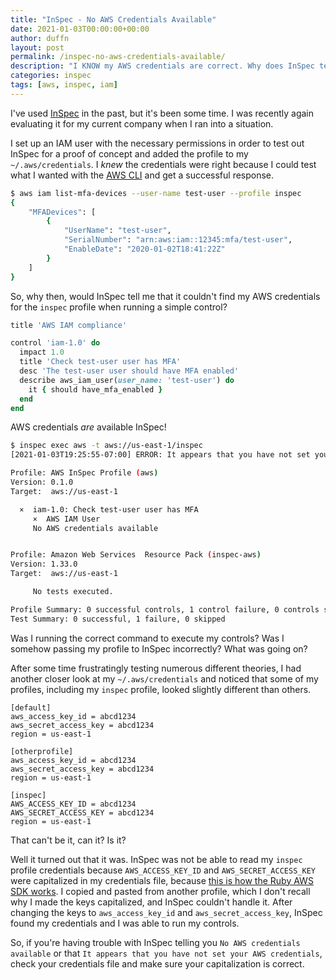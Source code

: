```yaml
---
title: "InSpec - No AWS Credentials Available"
date: 2021-01-03T00:00:00+00:00
author: duffn
layout: post
permalink: /inspec-no-aws-credentials-available/
description: "I KNOW my AWS credentials are correct. Why does InSpec tell me they aren't available?"
categories: inspec
tags: [aws, inspec, iam]
---
```


I've used [InSpec](https://docs.chef.io/inspec/) in the past, but it's been some time. I was recently again evaluating it for my current company when I ran into a situation.

I set up an IAM user with the necessary permissions in order to test out InSpec for a proof of concept and added the profile to my `~/.aws/credentials`. I _knew_ the credentials were right because I could test what I wanted with the [AWS CLI](https://aws.amazon.com/cli/) and get a successful response.

```bash
$ aws iam list-mfa-devices --user-name test-user --profile inspec
{
    "MFADevices": [
        {
            "UserName": "test-user",
            "SerialNumber": "arn:aws:iam::12345:mfa/test-user",
            "EnableDate": "2020-01-02T18:41:22Z"
        }
    ]
}
```

So, why then, would InSpec tell me that it couldn't find my AWS credentials for the `inspec` profile when running a simple control?

```ruby
title 'AWS IAM compliance'

control 'iam-1.0' do
  impact 1.0
  title 'Check test-user user has MFA'
  desc 'The test-user user should have MFA enabled'
  describe aws_iam_user(user_name: 'test-user') do
    it { should have_mfa_enabled }
  end
end
```

AWS credentials _are_ available InSpec!

```bash
$ inspec exec aws -t aws://us-east-1/inspec
[2021-01-03T19:25:55-07:00] ERROR: It appears that you have not set your AWS credentials. See https://www.inspec.io/docs/reference/platforms for details.

Profile: AWS InSpec Profile (aws)
Version: 0.1.0
Target:  aws://us-east-1

  ×  iam-1.0: Check test-user user has MFA
     ×  AWS IAM User
     No AWS credentials available


Profile: Amazon Web Services  Resource Pack (inspec-aws)
Version: 1.33.0
Target:  aws://us-east-1

     No tests executed.

Profile Summary: 0 successful controls, 1 control failure, 0 controls skipped
Test Summary: 0 successful, 1 failure, 0 skipped
```

Was I running the correct command to execute my controls? Was I somehow passing my profile to InSpec incorrectly? What was going on?

After some time frustratingly testing numerous different theories, I had another closer look at my `~/.aws/credentials` and noticed that some of my profiles, including my `inspec` profile, looked slightly different than others.

```
[default]
aws_access_key_id = abcd1234
aws_secret_access_key = abcd1234
region = us-east-1

[otherprofile]
aws_access_key_id = abcd1234
aws_secret_access_key = abcd1234
region = us-east-1

[inspec]
AWS_ACCESS_KEY_ID = abcd1234
AWS_SECRET_ACCESS_KEY = abcd1234
region = us-east-1
```

That can't be it, can it? Is it?

Well it turned out that it was. InSpec was not be able to read my `inspec` profile credentials because `AWS_ACCESS_KEY_ID` and `AWS_SECRET_ACCESS_KEY` were capitalized in my credentials file, because [this is how the Ruby AWS SDK works](https://github.com/aws/aws-sdk-ruby/issues/2458). I copied and pasted from another profile, which I don't recall why I made the keys capitalized, and InSpec couldn't handle it. After changing the keys to `aws_access_key_id` and `aws_secret_access_key`, InSpec found my credentials and I was able to run my controls.

So, if you're having trouble with InSpec telling you `No AWS credentials available` or that `It appears that you have not set your AWS credentials`, check your credentials file and make sure your capitalization is correct.

